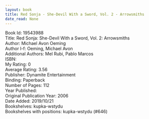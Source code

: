 ```yaml
---
layout: book
title: Red Sonja - She-Devil With a Sword, Vol. 2 - Arrowsmiths
date_read: None
---
```


Book Id: 19543988<br />
Title: Red Sonja: She-Devil With a Sword, Vol. 2: Arrowsmiths<br />
Author: Michael Avon Oeming<br />
Author l-f: Oeming, Michael Avon<br />
Additional Authors: Mel Rubi, Pablo Marcos<br />
ISBN: <br />
My Rating: 0<br />
Average Rating: 3.56<br />
Publisher: Dynamite Entertainment<br />
Binding: Paperback<br />
Number of Pages: 112<br />
Year Published: <br />
Original Publication Year: 2006<br />
Date Added: 2019/10/21<br />
Bookshelves: kupka-wstydu<br />
Bookshelves with positions: kupka-wstydu (#646)<br />

